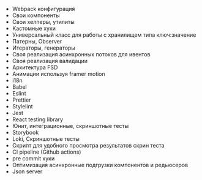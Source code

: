 - Webpack конфигурация
- Свои компоненты
- Свои хелперы, утилиты
- Кастомные хуки
- Универсальный класс для работы с хранилищем типа ключ:значение
- Патерны, Observer
- Итераторы, генераторы
- Своя реализация асинхронных потоков для ивентов
- Своя реализация валидации
- Архитектура FSD
- Анимации используя framer motion
- i18n
- Babel
- Eslint
- Prettier
- Stylelint
- Jest
- React testing library
- Юнит, интеграционные, скриншотные тесты
- Storybook
- Loki, Скриншотные тесты
- Скрипт для удобного просмотра результатов скрин теста
- CI pipeline (Github actions)
- pre commit хуки
- Оптимизация асинхронные подгрузки компонентов и редьюсеров
- Json server
